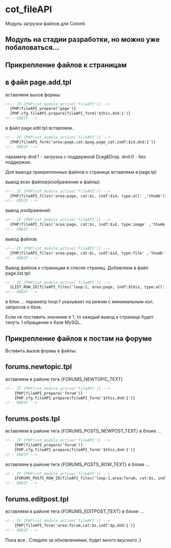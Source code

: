 # cot_fileAPI
Модуль загрузки файлов для Cotonti

Модуль на стадии разработки, но можно уже побаловаться...
-------


Прикрепление файлов к страницам
-------

в файл page.add.tpl
----
вставляем вызов формы: 
```html
<!-- IF {PHP|cot_module_active('fileAPI')} -->	
  {PHP|fileAPI_prepare('page')}
  {PHP.cfg.fileAPI.prepare|fileAPI_form('$this,dnd:1')} 
<!-- ENDIF -->
```
в файл page.edit.tpl вставляем..
```html
<!-- IF {PHP|cot_module_active('fileAPI')} -->
  {PHP|fileAPI_form('area:page,cat:$pag.page_cat,indf:$id,dnd:1')} 
<!-- ENDIF -->	
```
параметр dnd:1 - загрузка с поддержкой Drag&Drop. dnd:0 - без поддержки..

Для вывода прикрепленных файлов к странице вставляем в page.tpl

вывод всех файлов(изображение и файлы):
```html
<!-- IF {PHP|cot_module_active('fileAPI')} -->
  {PHP|fileAPI_files('area:page, cat:$c, indf:$id, type:all' ,'thumb')} 
<!-- ENDIF -->
```
вывод изображений:
```html
<!-- IF {PHP|cot_module_active('fileAPI')} -->
  {PHP|fileAPI_files('area:page, cat:$c, indf:$id, type:image' ,'thumb')} 
<!-- ENDIF -->
```
вывод файлов:
```html
<!-- IF {PHP|cot_module_active('fileAPI')} -->
  {PHP|fileAPI_files('area:page, cat:$c, indf:$id, type:file' ,'thumb')} 
<!-- ENDIF -->
```

Вывод файлов к страницам в списке страниц.
Добавляем в файл page.list.tpl:

````html
<!-- IF {PHP|cot_module_active('fileAPI')} -->
  {LIST_ROW_ID|fileAPI_files('loop:1, area:page, indf:$this, type:all','thumb')} 
<!-- ENDIF -->
````
в блок <!-- BEGIN: LIST_ROW --> ... <!-- END: LIST_ROW -->
параметр loop:1 указывает на режим с минимальным кол. запросов к базе.

Если не поставить значение в 1, то каждый вывод к странице будет тянуть 1 обращение к базе MySQL.


Прикрепление файлов к постам на форуме
-------
Вставить вызов формы в файлы:

forums.newtopic.tpl
-------
вставляем в районе тега {FORUMS_NEWTOPIC_TEXT}
````html
<!-- IF {PHP|cot_module_active('fileAPI')} -->	
	{PHP|fileAPI_prepare('forum')}
	{PHP.cfg.fileAPI.prepare|fileAPI_form('$this,dnd:1')} 
<!-- ENDIF -->	
````

forums.posts.tpl
-------
вставляем в районе тега {FORUMS_POSTS_NEWPOST_TEXT} в блоке <!-- BEGIN: FORUMS_POSTS_NEWPOST --> ... <!-- END: FORUMS_POSTS_NEWPOST -->

````html
<!-- IF {PHP|cot_module_active('fileAPI')} -->	
	{PHP|fileAPI_prepare('forum')}
	{PHP.cfg.fileAPI.prepare|fileAPI_form('$this,dnd:1')} 
<!-- ENDIF -->		
````
вставляем в районе тега {FORUMS_POSTS_ROW_TEXT} в блоке <!-- BEGIN: FORUMS_POSTS_ROW --> ... <!-- END: FORUMS_POSTS_ROW -->

````html
<!-- IF {PHP|cot_module_active('fileAPI')} -->
	{FORUMS_POSTS_ROW_ID|fileAPI_files('loop:1,area:forum, cat:$s, indf:$this, type:all','thumb')} 
<!-- ENDIF -->	
````

forums.editpost.tpl
-------
вставляем в районе тега {FORUMS_EDITPOST_TEXT} в блоке <!-- BEGIN: FORUMS_EDITPOST_FIRSTPOST --> ... <!-- END: FORUMS_EDITPOST_FIRSTPOST -->


````html
<!-- IF {PHP|cot_module_active('fileAPI')} -->
	{PHP|fileAPI_form('area:forum,cat:$s,indf:$p,dnd:1')} 
<!-- ENDIF -->		
````

Пока все..
Следите за обновлениями, будет много вкусного ;)
